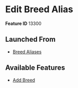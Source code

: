 # Edit Breed Alias

**Feature ID** 13300

## Launched From

- [Breed Aliases](Breed%20Aliases.md)

## Available Features

- [Add Breed](Add%20Breed.md)







































































